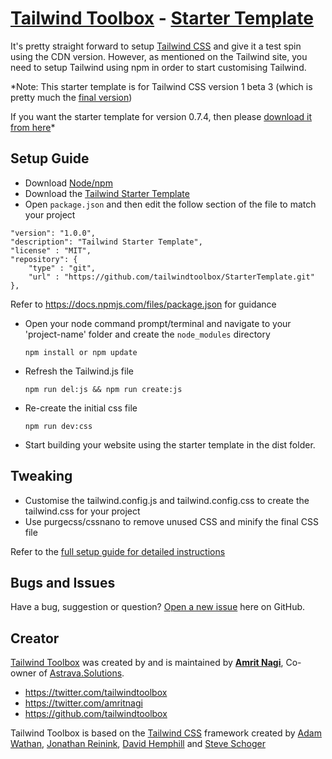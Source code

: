 # [Tailwind Toolbox](https://www.tailwindtoolbox.com/) - [Starter Template](https://www.tailwindtoolbox.com/setup)

It's pretty straight forward to setup [Tailwind CSS](https://www.tailwindcss.com/) and give it a test spin using the CDN version. However, as mentioned on the Tailwind site, you need to setup Tailwind using npm in order to start customising Tailwind.

*Note: This starter template is for Tailwind CSS version 1 beta 3 (which is pretty much the [final version](https://twitter.com/adamwathan/status/1108450684783849472))

If you want the starter template for version 0.7.4, then please [download it from here](https://github.com/tailwindtoolbox/StarterTemplate/archive/v0-7-4.zip)*

## Setup Guide
* Download [Node/npm](https://nodejs.org/en/download/)
* Download the [Tailwind Starter Template](https://github.com/tailwindtoolbox/StarterTemplate/archive/master.zip)
* Open ```package.json``` and then edit the follow section of the file to match your project

```"name": "TailwindStarterTemplate",
"version": "1.0.0",
"description": "Tailwind Starter Template",
"license" : "MIT",
"repository": {
    "type" : "git",
    "url" : "https://github.com/tailwindtoolbox/StarterTemplate.git"
},
```

Refer to https://docs.npmjs.com/files/package.json for guidance

* Open your node command prompt/terminal and navigate to your 'project-name' folder and create the `node_modules` directory

   ```npm install or npm update```

* Refresh the Tailwind.js file

   ```npm run del:js && npm run create:js```

* Re-create the initial css file

   ```npm run dev:css```

* Start building your website using the starter template in the dist folder.




## Tweaking
* Customise the tailwind.config.js and tailwind.config.css to create the tailwind.css for your project
* Use purgecss/cssnano to remove unused CSS and minify the final CSS file

Refer to the [full setup guide for detailed instructions](https://www.tailwindtoolbox.com/setup)

## Bugs and Issues

Have a bug, suggestion or question? [Open a new issue](https://github.com/tailwindtoolbox/StarterTemplate/issues/new) here on GitHub.

## Creator

[Tailwind Toolbox](https://www.tailwindtoolbox.com/) was created by and is maintained by **[Amrit Nagi](https://amritnagi.info/)**, Co-owner of [Astrava.Solutions](https://astrava.solutions).

* https://twitter.com/tailwindtoolbox
* https://twitter.com/amritnagi
* https://github.com/tailwindtoolbox

Tailwind Toolbox is based on the [Tailwind CSS](https://www.tailwindcss.com/) framework created by [Adam Wathan](https://twitter.com/adamwathan), [Jonathan Reinink](https://twitter.com/reinink), [David Hemphill](https://twitter.com/davidhemphill) and [Steve Schoger](https://twitter.com/steveschoger)
